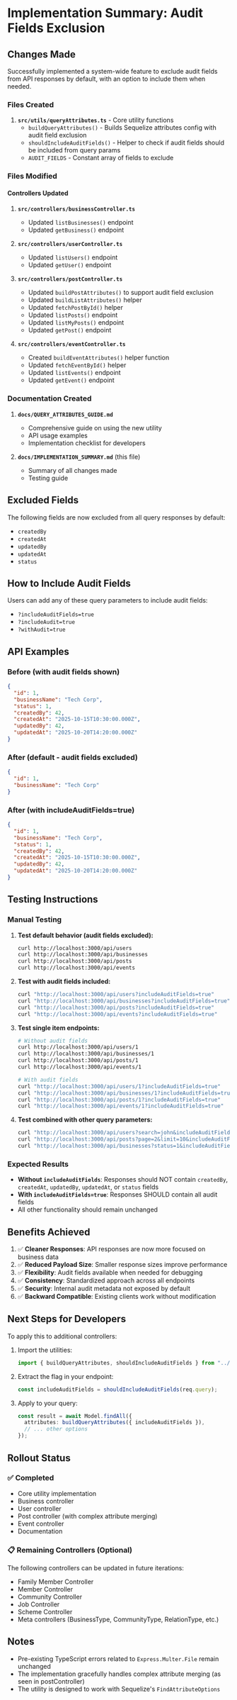 # Implementation Summary: Audit Fields Exclusion

## Changes Made

Successfully implemented a system-wide feature to exclude audit fields from API responses by default, with an option to include them when needed.

### Files Created

1. **`src/utils/queryAttributes.ts`** - Core utility functions
   - `buildQueryAttributes()` - Builds Sequelize attributes config with audit field exclusion
   - `shouldIncludeAuditFields()` - Helper to check if audit fields should be included from query params
   - `AUDIT_FIELDS` - Constant array of fields to exclude

### Files Modified

#### Controllers Updated
1. **`src/controllers/businessController.ts`**
   - Updated `listBusinesses()` endpoint
   - Updated `getBusiness()` endpoint

2. **`src/controllers/userController.ts`**
   - Updated `listUsers()` endpoint
   - Updated `getUser()` endpoint

3. **`src/controllers/postController.ts`**
   - Updated `buildPostAttributes()` to support audit field exclusion
   - Updated `buildListAttributes()` helper
   - Updated `fetchPostById()` helper
   - Updated `listPosts()` endpoint
   - Updated `listMyPosts()` endpoint
   - Updated `getPost()` endpoint

4. **`src/controllers/eventController.ts`**
   - Created `buildEventAttributes()` helper function
   - Updated `fetchEventById()` helper
   - Updated `listEvents()` endpoint
   - Updated `getEvent()` endpoint

### Documentation Created

1. **`docs/QUERY_ATTRIBUTES_GUIDE.md`**
   - Comprehensive guide on using the new utility
   - API usage examples
   - Implementation checklist for developers

2. **`docs/IMPLEMENTATION_SUMMARY.md`** (this file)
   - Summary of all changes made
   - Testing guide

## Excluded Fields

The following fields are now excluded from all query responses by default:
- `createdBy`
- `createdAt`
- `updatedBy`
- `updatedAt`
- `status`

## How to Include Audit Fields

Users can add any of these query parameters to include audit fields:
- `?includeAuditFields=true`
- `?includeAudit=true`
- `?withAudit=true`

## API Examples

### Before (with audit fields shown)
```json
{
  "id": 1,
  "businessName": "Tech Corp",
  "status": 1,
  "createdBy": 42,
  "createdAt": "2025-10-15T10:30:00.000Z",
  "updatedBy": 42,
  "updatedAt": "2025-10-20T14:20:00.000Z"
}
```

### After (default - audit fields excluded)
```json
{
  "id": 1,
  "businessName": "Tech Corp"
}
```

### After (with includeAuditFields=true)
```json
{
  "id": 1,
  "businessName": "Tech Corp",
  "status": 1,
  "createdBy": 42,
  "createdAt": "2025-10-15T10:30:00.000Z",
  "updatedBy": 42,
  "updatedAt": "2025-10-20T14:20:00.000Z"
}
```

## Testing Instructions

### Manual Testing

1. **Test default behavior (audit fields excluded):**
   ```bash
   curl http://localhost:3000/api/users
   curl http://localhost:3000/api/businesses
   curl http://localhost:3000/api/posts
   curl http://localhost:3000/api/events
   ```

2. **Test with audit fields included:**
   ```bash
   curl "http://localhost:3000/api/users?includeAuditFields=true"
   curl "http://localhost:3000/api/businesses?includeAuditFields=true"
   curl "http://localhost:3000/api/posts?includeAuditFields=true"
   curl "http://localhost:3000/api/events?includeAuditFields=true"
   ```

3. **Test single item endpoints:**
   ```bash
   # Without audit fields
   curl http://localhost:3000/api/users/1
   curl http://localhost:3000/api/businesses/1
   curl http://localhost:3000/api/posts/1
   curl http://localhost:3000/api/events/1
   
   # With audit fields
   curl "http://localhost:3000/api/users/1?includeAuditFields=true"
   curl "http://localhost:3000/api/businesses/1?includeAuditFields=true"
   curl "http://localhost:3000/api/posts/1?includeAuditFields=true"
   curl "http://localhost:3000/api/events/1?includeAuditFields=true"
   ```

4. **Test combined with other query parameters:**
   ```bash
   curl "http://localhost:3000/api/users?search=john&includeAuditFields=true"
   curl "http://localhost:3000/api/posts?page=2&limit=10&includeAuditFields=true"
   curl "http://localhost:3000/api/businesses?status=1&includeAuditFields=true"
   ```

### Expected Results

- **Without `includeAuditFields`**: Responses should NOT contain `createdBy`, `createdAt`, `updatedBy`, `updatedAt`, or `status` fields
- **With `includeAuditFields=true`**: Responses SHOULD contain all audit fields
- All other functionality should remain unchanged

## Benefits Achieved

1. ✅ **Cleaner Responses**: API responses are now more focused on business data
2. ✅ **Reduced Payload Size**: Smaller response sizes improve performance
3. ✅ **Flexibility**: Audit fields available when needed for debugging
4. ✅ **Consistency**: Standardized approach across all endpoints
5. ✅ **Security**: Internal audit metadata not exposed by default
6. ✅ **Backward Compatible**: Existing clients work without modification

## Next Steps for Developers

To apply this to additional controllers:

1. Import the utilities:
   ```typescript
   import { buildQueryAttributes, shouldIncludeAuditFields } from "../utils/queryAttributes";
   ```

2. Extract the flag in your endpoint:
   ```typescript
   const includeAuditFields = shouldIncludeAuditFields(req.query);
   ```

3. Apply to your query:
   ```typescript
   const result = await Model.findAll({
     attributes: buildQueryAttributes({ includeAuditFields }),
     // ... other options
   });
   ```

## Rollout Status

### ✅ Completed
- Core utility implementation
- Business controller
- User controller
- Post controller (with complex attribute merging)
- Event controller
- Documentation

### 📋 Remaining Controllers (Optional)
The following controllers can be updated in future iterations:
- Family Member Controller
- Member Controller
- Community Controller
- Job Controller
- Scheme Controller
- Meta controllers (BusinessType, CommunityType, RelationType, etc.)

## Notes

- Pre-existing TypeScript errors related to `Express.Multer.File` remain unchanged
- The implementation gracefully handles complex attribute merging (as seen in postController)
- The utility is designed to work with Sequelize's `FindAttributeOptions`

